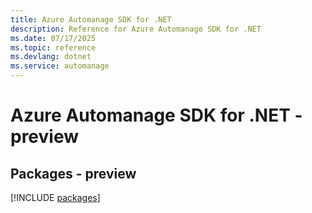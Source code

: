 ```yaml
---
title: Azure Automanage SDK for .NET
description: Reference for Azure Automanage SDK for .NET
ms.date: 07/17/2025
ms.topic: reference
ms.devlang: dotnet
ms.service: automanage
---
```

# Azure Automanage SDK for .NET - preview
## Packages - preview
[!INCLUDE [packages](automanage-index.md)]